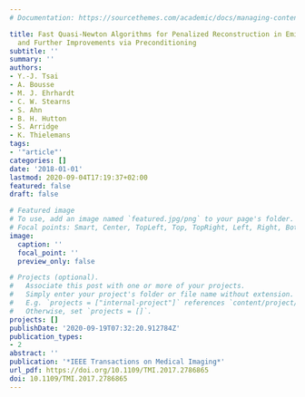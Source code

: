 ```yaml
---
# Documentation: https://sourcethemes.com/academic/docs/managing-content/

title: Fast Quasi-Newton Algorithms for Penalized Reconstruction in Emission Tomography
  and Further Improvements via Preconditioning
subtitle: ''
summary: ''
authors:
- Y.-J. Tsai
- A. Bousse
- M. J. Ehrhardt
- C. W. Stearns
- S. Ahn
- B. H. Hutton
- S. Arridge
- K. Thielemans
tags:
- '"article"'
categories: []
date: '2018-01-01'
lastmod: 2020-09-04T17:19:37+02:00
featured: false
draft: false

# Featured image
# To use, add an image named `featured.jpg/png` to your page's folder.
# Focal points: Smart, Center, TopLeft, Top, TopRight, Left, Right, BottomLeft, Bottom, BottomRight.
image:
  caption: ''
  focal_point: ''
  preview_only: false

# Projects (optional).
#   Associate this post with one or more of your projects.
#   Simply enter your project's folder or file name without extension.
#   E.g. `projects = ["internal-project"]` references `content/project/deep-learning/index.md`.
#   Otherwise, set `projects = []`.
projects: []
publishDate: '2020-09-19T07:32:20.912784Z'
publication_types:
- 2
abstract: ''
publication: '*IEEE Transactions on Medical Imaging*'
url_pdf: https://doi.org/10.1109/TMI.2017.2786865
doi: 10.1109/TMI.2017.2786865
---
```

